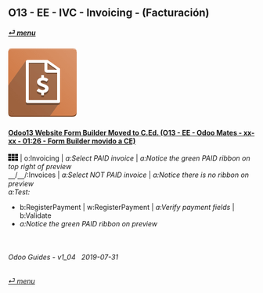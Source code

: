 ## O13 - EE - IVC - Invoicing - (Facturación)
#### [_&#x23CE; menu_](/en-uk/o13/ee/en-uk-o13-ee-guides-menu.md)  
### ![ivc](/doc/img/account_invoicing.png)

#### [Odoo13 Website Form Builder Moved to C.Ed. (O13 - EE - Odoo Mates - xx-xx - 01:26 - Form Builder movido a CE)](https://youtube.com/embed/o3WGNq4i344?autoplay=1&start=0&end=1m11s&rel=0)  
![apps](/doc/img/apps.png) | o:Invoicing | _a:Select PAID invoice_ | _a:Notice the green PAID ribbon on top right of preview_  
&#x23BD;/&#x23BD;/:Invoices | _a:Select NOT PAID invoice_ | _a:Notice there is no ribbon on preview_  
_a:Test:_  
  - b:RegisterPayment | w:RegisterPayment | _a:Verify payment fields_ | b:Validate  
  - _a:Notice the green PAID ribbon on preview_  
<br>

###### Odoo Guides - v1_04 &nbsp; 2019-07-31
###### [_&#x23CE; menu_](/en-uk/o13/ee/en-uk-o13-ee-guides-menu.md)  
